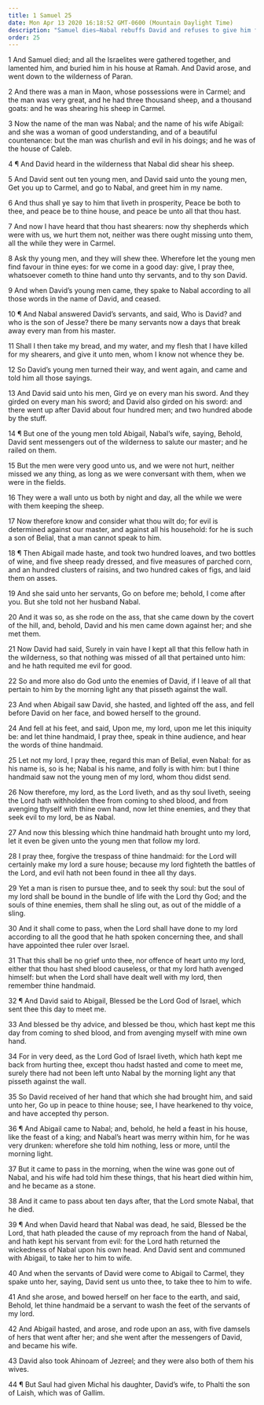 ```yaml
---
title: 1 Samuel 25
date: Mon Apr 13 2020 16:18:52 GMT-0600 (Mountain Daylight Time)
description: "Samuel dies—Nabal rebuffs David and refuses to give him food—Abigail intercedes, saves Nabal, and gives David a present—David is pacified, Nabal dies, and David marries Abigail."
order: 25
---
```


1 And Samuel died; and all the Israelites were gathered together, and lamented him, and buried him in his house at Ramah. And David arose, and went down to the wilderness of Paran.

2 And there was a man in Maon, whose possessions were in Carmel; and the man was very great, and he had three thousand sheep, and a thousand goats: and he was shearing his sheep in Carmel.

3 Now the name of the man was Nabal; and the name of his wife Abigail: and she was a woman of good understanding, and of a beautiful countenance: but the man was churlish and evil in his doings; and he was of the house of Caleb.

4 ¶ And David heard in the wilderness that Nabal did shear his sheep.

5 And David sent out ten young men, and David said unto the young men, Get you up to Carmel, and go to Nabal, and greet him in my name.

6 And thus shall ye say to him that liveth in prosperity, Peace be both to thee, and peace be to thine house, and peace be unto all that thou hast.

7 And now I have heard that thou hast shearers: now thy shepherds which were with us, we hurt them not, neither was there ought missing unto them, all the while they were in Carmel.

8 Ask thy young men, and they will shew thee. Wherefore let the young men find favour in thine eyes: for we come in a good day: give, I pray thee, whatsoever cometh to thine hand unto thy servants, and to thy son David.

9 And when David’s young men came, they spake to Nabal according to all those words in the name of David, and ceased.

10 ¶ And Nabal answered David’s servants, and said, Who is David? and who is the son of Jesse? there be many servants now a days that break away every man from his master.

11 Shall I then take my bread, and my water, and my flesh that I have killed for my shearers, and give it unto men, whom I know not whence they be.

12 So David’s young men turned their way, and went again, and came and told him all those sayings.

13 And David said unto his men, Gird ye on every man his sword. And they girded on every man his sword; and David also girded on his sword: and there went up after David about four hundred men; and two hundred abode by the stuff.

14 ¶ But one of the young men told Abigail, Nabal’s wife, saying, Behold, David sent messengers out of the wilderness to salute our master; and he railed on them.

15 But the men were very good unto us, and we were not hurt, neither missed we any thing, as long as we were conversant with them, when we were in the fields.

16 They were a wall unto us both by night and day, all the while we were with them keeping the sheep.

17 Now therefore know and consider what thou wilt do; for evil is determined against our master, and against all his household: for he is such a son of Belial, that a man cannot speak to him.

18 ¶ Then Abigail made haste, and took two hundred loaves, and two bottles of wine, and five sheep ready dressed, and five measures of parched corn, and an hundred clusters of raisins, and two hundred cakes of figs, and laid them on asses.

19 And she said unto her servants, Go on before me; behold, I come after you. But she told not her husband Nabal.

20 And it was so, as she rode on the ass, that she came down by the covert of the hill, and, behold, David and his men came down against her; and she met them.

21 Now David had said, Surely in vain have I kept all that this fellow hath in the wilderness, so that nothing was missed of all that pertained unto him: and he hath requited me evil for good.

22 So and more also do God unto the enemies of David, if I leave of all that pertain to him by the morning light any that pisseth against the wall.

23 And when Abigail saw David, she hasted, and lighted off the ass, and fell before David on her face, and bowed herself to the ground.

24 And fell at his feet, and said, Upon me, my lord, upon me let this iniquity be: and let thine handmaid, I pray thee, speak in thine audience, and hear the words of thine handmaid.

25 Let not my lord, I pray thee, regard this man of Belial, even Nabal: for as his name is, so is he; Nabal is his name, and folly is with him: but I thine handmaid saw not the young men of my lord, whom thou didst send.

26 Now therefore, my lord, as the Lord liveth, and as thy soul liveth, seeing the Lord hath withholden thee from coming to shed blood, and from avenging thyself with thine own hand, now let thine enemies, and they that seek evil to my lord, be as Nabal.

27 And now this blessing which thine handmaid hath brought unto my lord, let it even be given unto the young men that follow my lord.

28 I pray thee, forgive the trespass of thine handmaid: for the Lord will certainly make my lord a sure house; because my lord fighteth the battles of the Lord, and evil hath not been found in thee all thy days.

29 Yet a man is risen to pursue thee, and to seek thy soul: but the soul of my lord shall be bound in the bundle of life with the Lord thy God; and the souls of thine enemies, them shall he sling out, as out of the middle of a sling.

30 And it shall come to pass, when the Lord shall have done to my lord according to all the good that he hath spoken concerning thee, and shall have appointed thee ruler over Israel.

31 That this shall be no grief unto thee, nor offence of heart unto my lord, either that thou hast shed blood causeless, or that my lord hath avenged himself: but when the Lord shall have dealt well with my lord, then remember thine handmaid.

32 ¶ And David said to Abigail, Blessed be the Lord God of Israel, which sent thee this day to meet me.

33 And blessed be thy advice, and blessed be thou, which hast kept me this day from coming to shed blood, and from avenging myself with mine own hand.

34 For in very deed, as the Lord God of Israel liveth, which hath kept me back from hurting thee, except thou hadst hasted and come to meet me, surely there had not been left unto Nabal by the morning light any that pisseth against the wall.

35 So David received of her hand that which she had brought him, and said unto her, Go up in peace to thine house; see, I have hearkened to thy voice, and have accepted thy person.

36 ¶ And Abigail came to Nabal; and, behold, he held a feast in his house, like the feast of a king; and Nabal’s heart was merry within him, for he was very drunken: wherefore she told him nothing, less or more, until the morning light.

37 But it came to pass in the morning, when the wine was gone out of Nabal, and his wife had told him these things, that his heart died within him, and he became as a stone.

38 And it came to pass about ten days after, that the Lord smote Nabal, that he died.

39 ¶ And when David heard that Nabal was dead, he said, Blessed be the Lord, that hath pleaded the cause of my reproach from the hand of Nabal, and hath kept his servant from evil: for the Lord hath returned the wickedness of Nabal upon his own head. And David sent and communed with Abigail, to take her to him to wife.

40 And when the servants of David were come to Abigail to Carmel, they spake unto her, saying, David sent us unto thee, to take thee to him to wife.

41 And she arose, and bowed herself on her face to the earth, and said, Behold, let thine handmaid be a servant to wash the feet of the servants of my lord.

42 And Abigail hasted, and arose, and rode upon an ass, with five damsels of hers that went after her; and she went after the messengers of David, and became his wife.

43 David also took Ahinoam of Jezreel; and they were also both of them his wives.

44 ¶ But Saul had given Michal his daughter, David’s wife, to Phalti the son of Laish, which was of Gallim.

